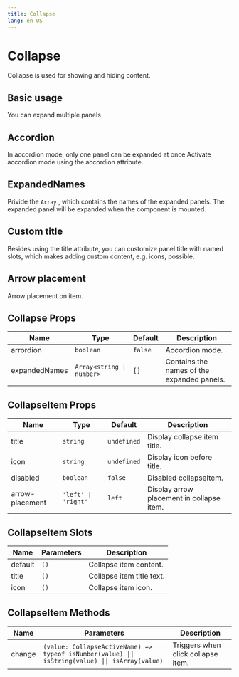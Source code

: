 ```yaml
---
title: Collapse
lang: en-US
---
```


# Collapse

Collapse is used for showing and hiding content.

## Basic usage

You can expand multiple panels

<demo src="../example/collapse/basic.vue"></demo>

## Accordion

In accordion mode, only one panel can be expanded at once
Activate accordion mode using the accordion attribute.

<demo src="../example/collapse/accordion.vue"></demo>

## ExpandedNames

Privide the `Array` , which contains the names of the expanded panels. 
The expanded panel will be expanded when the component is mounted. 

<demo src="../example/collapse/expandedNames.vue"></demo>


## Custom title
Besides using the title attribute, you can customize panel title with named slots, which makes adding custom content, e.g. icons, possible.
<demo src="../example/collapse/customTitle.vue"></demo>

## Arrow placement
Arrow placement on item.
<demo src="../example/collapse/arrow.vue"></demo>

## Collapse Props

| Name | Type | Default | Description |
| --- | --- | --- | --- |
| arrordion | `boolean` | `false` | Accordion mode. |
| expandedNames | `Array<string \| number>` | `[]` | Contains the names of the expanded panels. |


## CollapseItem Props

| Name | Type | Default | Description |
| --- | --- | --- | --- |
| title | `string` | `undefined` | Display collapse item title. |
| icon | `string` | `undefined` | Display icon before title. |
| disabled | `boolean` | `false`  | Disabled collapseItem. |
| arrow-placement | `'left' \| 'right'` | `left` | Display arrow placement in collapse item. |


## CollapseItem Slots

| Name | Parameters | Description | 
| --- | --- | --- |
| default | `()` | Collapse item content. |
| title | `()` | Collapse item title text. |
| icon | `()` | Collapse item icon. |


## CollapseItem Methods

| Name | Parameters | Description | 
| --- | --- | --- |
| change | `(value: CollapseActiveName) => typeof isNumber(value) \|\| isString(value) \|\| isArray(value)` | Triggers when click collapse item. |
